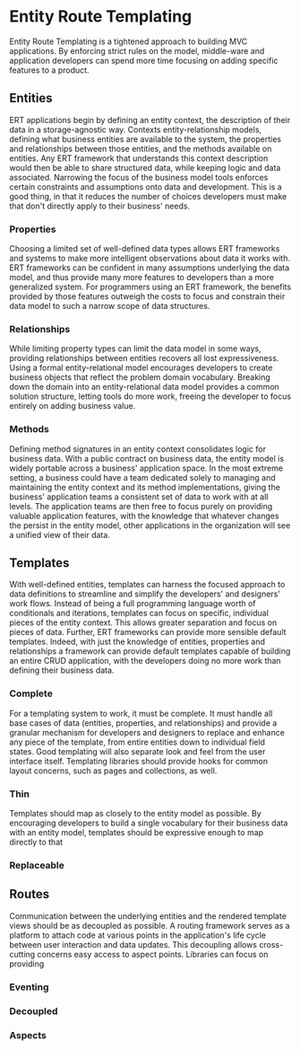 # Entity Route Templating

Entity Route Templating is a tightened approach to building MVC applications. By
enforcing strict rules on the model, middle-ware and application developers can
spend more time focusing on adding specific features to a product.

## Entities

ERT applications begin by defining an entity context, the description of their
data in a storage-agnostic way. Contexts entity-relationship models, defining
what business entities are available to the system, the properties and
relationships between those entities, and the methods available on entities.
Any ERT framework that understands this context description would then be able
to share structured data, while keeping logic and data associated. Narrowing
the focus of the business model tools enforces certain constraints and
assumptions onto data and development. This is a good thing, in that it
reduces the number of choices developers must make that don't directly apply
to their business' needs.

### Properties

Choosing a limited set of well-defined data types allows ERT frameworks and
systems to make more intelligent observations about data it works with. ERT
frameworks can be confident in many assumptions underlying the data model, and
thus provide many more features to developers than a more generalized system.
For programmers using an ERT framework, the benefits provided by those features
outweigh the costs to focus and constrain their data model to such a narrow
scope of data structures.

### Relationships

While limiting property types can limit the data model in some ways, providing
relationships between entities recovers all lost expressiveness. Using a
formal entity-relational model encourages developers to create business
objects that reflect the problem domain vocabulary. Breaking down the domain
into an entity-relational data model provides a common solution structure,
letting tools do more work, freeing the developer to focus entirely on adding
business value.

### Methods

Defining method signatures in an entity context consolidates logic for
business data. With a public contract on business data, the entity model is
widely portable across a business' application space. In the most extreme
setting, a business could have a team dedicated solely to managing and
maintaining the entity context and its method implementations, giving the
business' application teams a consistent set of data to work with at all
levels. The application teams are then free to focus purely on providing
valuable application features, with the knowledge that whatever changes the
persist in the entity model, other applications in the organization will see
a unified view of their data.

## Templates

With well-defined entities, templates can harness the focused approach to data
definitions to streamline and simplify the developers' and designers'
work flows. Instead of being a full programming language worth of conditionals
and iterations, templates can focus on specific, individual pieces of the
entity context. This allows greater separation and focus on pieces of data.
Further, ERT frameworks can provide more sensible default templates. Indeed,
with just the knowledge of entities, properties and relationships a framework
can provide default templates capable of building an entire CRUD application,
with the developers doing no more work than defining their business data.

### Complete

For a templating system to work, it must be complete. It must handle all base
cases of data (entities, properties, and relationships) and provide a granular
mechanism for developers and designers to replace and enhance any piece of the
template, from entire entities down to individual field states. Good
templating will also separate look and feel from the user interface itself.
Templating libraries should provide hooks for common layout concerns, such as
pages and collections, as well.

### Thin

Templates should map as closely to the entity model as possible. By
encouraging developers to build a single vocabulary for their business data
with an entity model, templates should be expressive enough to map directly to
that 

### Replaceable

## Routes

Communication between the underlying entities and the rendered template views
should be as decoupled as possible. A routing framework serves as a platform
to attach code at various points in the application's life cycle between user
interaction and data updates. This decoupling allows cross-cutting concerns
easy access to aspect points. Libraries can focus on providing

### Eventing



### Decoupled

### Aspects
